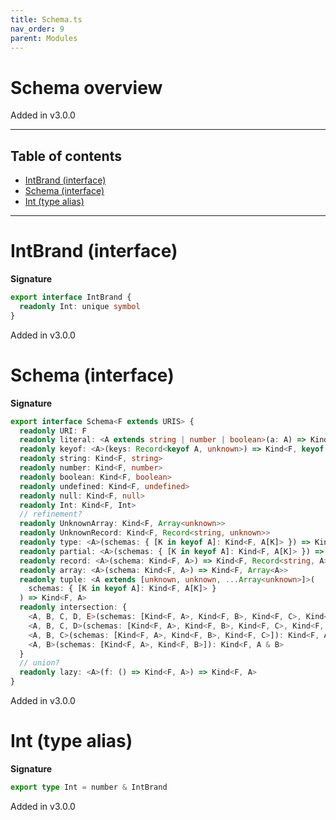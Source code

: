 ```yaml
---
title: Schema.ts
nav_order: 9
parent: Modules
---
```


# Schema overview

Added in v3.0.0

---

<h2 class="text-delta">Table of contents</h2>

- [IntBrand (interface)](#intbrand-interface)
- [Schema (interface)](#schema-interface)
- [Int (type alias)](#int-type-alias)

---

# IntBrand (interface)

**Signature**

```ts
export interface IntBrand {
  readonly Int: unique symbol
}
```

Added in v3.0.0

# Schema (interface)

**Signature**

```ts
export interface Schema<F extends URIS> {
  readonly URI: F
  readonly literal: <A extends string | number | boolean>(a: A) => Kind<F, A>
  readonly keyof: <A>(keys: Record<keyof A, unknown>) => Kind<F, keyof A>
  readonly string: Kind<F, string>
  readonly number: Kind<F, number>
  readonly boolean: Kind<F, boolean>
  readonly undefined: Kind<F, undefined>
  readonly null: Kind<F, null>
  readonly Int: Kind<F, Int>
  // refinement?
  readonly UnknownArray: Kind<F, Array<unknown>>
  readonly UnknownRecord: Kind<F, Record<string, unknown>>
  readonly type: <A>(schemas: { [K in keyof A]: Kind<F, A[K]> }) => Kind<F, A>
  readonly partial: <A>(schemas: { [K in keyof A]: Kind<F, A[K]> }) => Kind<F, Partial<A>>
  readonly record: <A>(schema: Kind<F, A>) => Kind<F, Record<string, A>>
  readonly array: <A>(schema: Kind<F, A>) => Kind<F, Array<A>>
  readonly tuple: <A extends [unknown, unknown, ...Array<unknown>]>(
    schemas: { [K in keyof A]: Kind<F, A[K]> }
  ) => Kind<F, A>
  readonly intersection: {
    <A, B, C, D, E>(schemas: [Kind<F, A>, Kind<F, B>, Kind<F, C>, Kind<F, D>, Kind<F, E>]): Kind<F, A & B & C & D & E>
    <A, B, C, D>(schemas: [Kind<F, A>, Kind<F, B>, Kind<F, C>, Kind<F, D>]): Kind<F, A & B & C & D>
    <A, B, C>(schemas: [Kind<F, A>, Kind<F, B>, Kind<F, C>]): Kind<F, A & B & C>
    <A, B>(schemas: [Kind<F, A>, Kind<F, B>]): Kind<F, A & B>
  }
  // union?
  readonly lazy: <A>(f: () => Kind<F, A>) => Kind<F, A>
}
```

Added in v3.0.0

# Int (type alias)

**Signature**

```ts
export type Int = number & IntBrand
```

Added in v3.0.0
